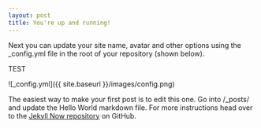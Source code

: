 ```yaml
---
layout: post
title: You're up and running!
---
```


Next you can update your site name, avatar and other options using the _config.yml file in the root of your repository (shown below).

TEST

![_config.yml]({{ site.baseurl }}/images/config.png)

The easiest way to make your first post is to edit this one. Go into /_posts/ and update the Hello World markdown file. For more instructions head over to the [Jekyll Now repository](https://github.com/barryclark/jekyll-now) on GitHub.